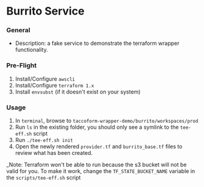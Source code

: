 # Burrito Service


### General

* Description: a fake service to demonstrate the terraform wrapper functionality.



### Pre-Flight

1. Install/Configure `awscli`
2. Install/Configure `terraform 1.x`
3. Install `envsubst` (if it doesn't exist on your system)

### Usage

1. In `terminal`, browse to `taccoform-wrapper-demo/burrito/workspaces/prod`
2. Run `ls` in the existing folder, you should only see a symlink to the `tee-eff.sh` script
3. Run `./tee-eff.sh init`
4. Open the newly rendered `provider.tf` and `burrito_base.tf` files to review what has been created.

_Note: Terraform won't be able to run because the s3 bucket will not be valid for you. To make it work, change the `TF_STATE_BUCKET_NAME` variable in the `scripts/tee-eff.sh` script
